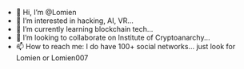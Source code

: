 - 👋 Hi, I’m @Lomien
- 👀 I’m interested in hacking, AI, VR...
- 🌱 I’m currently learning blockchain tech...
- 💞️ I’m looking to collaborate on Institute of Cryptoanarchy...
- 📫 How to reach me: I do have 100+ social networks... just look for Lomien or Lomien007

<!---
Lomien007/Lomien007 is a ✨ special ✨ repository because its `README.md` (this file) appears on your GitHub profile.
You can click the Preview link to take a look at your changes.
--->
